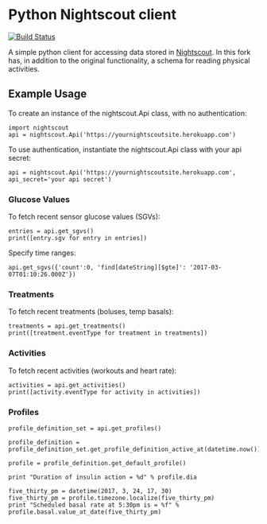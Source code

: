 # Python Nightscout client

[![Build Status](https://travis-ci.org/ps2/python-nightscout.svg?branch=master)](https://travis-ci.org/ps2/python-nightscout)

A simple python client for accessing data stored in [Nightscout](https://github.com/nightscout/cgm-remote-monitor). In this fork has,
in addition to the original functionality, a schema for reading physical activities. 

## Example Usage

To create an instance of the nightscout.Api class, with no authentication:

	import nightscout
    api = nightscout.Api('https://yournightscoutsite.herokuapp.com')

To use authentication, instantiate the nightscout.Api class with your
    api secret:

	api = nightscout.Api('https://yournightscoutsite.herokuapp.com', api_secret='your api secret')

### Glucose Values
To fetch recent sensor glucose values (SGVs):

	entries = api.get_sgvs()
	print([entry.sgv for entry in entries])

Specify time ranges:

	api.get_sgvs({'count':0, 'find[dateString][$gte]': '2017-03-07T01:10:26.000Z'})

### Treatments
To fetch recent treatments (boluses, temp basals):

	treatments = api.get_treatments()
	print([treatment.eventType for treatment in treatments])

### Activities
To fetch recent activities (workouts and heart rate):

	activities = api.get_activities()
	print([activity.eventType for activity in activities])

### Profiles

	profile_definition_set = api.get_profiles()

	profile_definition = profile_definition_set.get_profile_definition_active_at(datetime.now())

	profile = profile_definition.get_default_profile()

	print "Duration of insulin action = %d" % profile.dia

	five_thirty_pm = datetime(2017, 3, 24, 17, 30)
	five_thirty_pm = profile.timezone.localize(five_thirty_pm)
	print "Scheduled basal rate at 5:30pm is = %f" % profile.basal.value_at_date(five_thirty_pm)
